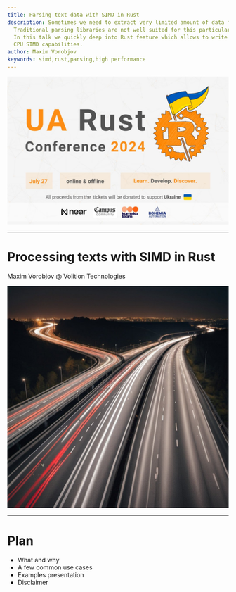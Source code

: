 ```yaml
---
title: Parsing text data with SIMD in Rust
description: Sometimes we need to extract very limited amount of data from very large text arrays.
  Traditional parsing libraries are not well suited for this particular task.
  In this talk we quickly deep into Rust feature which allows to write fast efficient parsers utilizing
  CPU SIMD capabilities.
author: Maxim Vorobjov
keywords: simd,rust,parsing,high performance
---
```


![bg height:100%](slide0.jpg)

---

# Processing texts with SIMD in Rust

Maxim Vorobjov
@ 
Volition Technologies

![bg right](img/highway.png)

---

# Plan

- What and why
- A few common use cases
- Examples presentation
- Disclaimer

